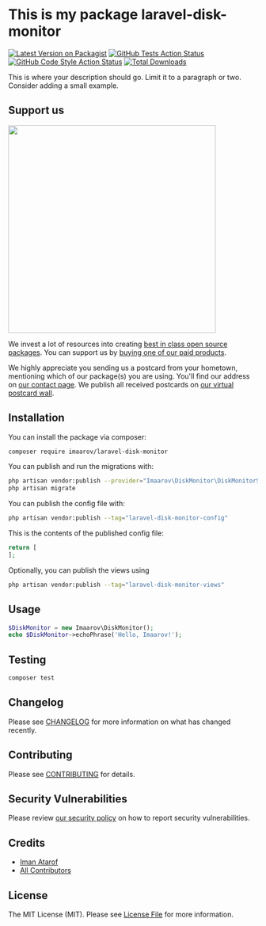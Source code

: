 # This is my package laravel-disk-monitor

[![Latest Version on Packagist](https://img.shields.io/packagist/v/imaarov/laravel-disk-monitor.svg?style=flat-square)](https://packagist.org/packages/imaarov/laravel-disk-monitor)
[![GitHub Tests Action Status](https://img.shields.io/github/actions/workflow/status/imaarov/laravel-disk-monitor/run-tests.yml?branch=main&label=tests&style=flat-square)](https://github.com/imaarov/laravel-disk-monitor/actions?query=workflow%3Arun-tests+branch%3Amain)
[![GitHub Code Style Action Status](https://img.shields.io/github/actions/workflow/status/imaarov/laravel-disk-monitor/fix-php-code-style-issues.yml?branch=main&label=code%20style&style=flat-square)](https://github.com/imaarov/laravel-disk-monitor/actions?query=workflow%3A"Fix+PHP+code+style+issues"+branch%3Amain)
[![Total Downloads](https://img.shields.io/packagist/dt/imaarov/laravel-disk-monitor.svg?style=flat-square)](https://packagist.org/packages/imaarov/laravel-disk-monitor)

This is where your description should go. Limit it to a paragraph or two. Consider adding a small example.

## Support us

[<img src="https://github-ads.s3.eu-central-1.amazonaws.com/laravel-disk-monitor.jpg?t=1" width="419px" />](https://spatie.be/github-ad-click/laravel-disk-monitor)

We invest a lot of resources into creating [best in class open source packages](https://spatie.be/open-source). You can support us by [buying one of our paid products](https://spatie.be/open-source/support-us).

We highly appreciate you sending us a postcard from your hometown, mentioning which of our package(s) you are using. You'll find our address on [our contact page](https://spatie.be/about-us). We publish all received postcards on [our virtual postcard wall](https://spatie.be/open-source/postcards).

## Installation

You can install the package via composer:

```bash
composer require imaarov/laravel-disk-monitor
```

You can publish and run the migrations with:

```bash
php artisan vendor:publish --provider="Imaarov\DiskMonitor\DiskMonitorServiceProvider"
php artisan migrate
```

You can publish the config file with:

```bash
php artisan vendor:publish --tag="laravel-disk-monitor-config"
```

This is the contents of the published config file:

```php
return [
];
```

Optionally, you can publish the views using

```bash
php artisan vendor:publish --tag="laravel-disk-monitor-views"
```

## Usage

```php
$DiskMonitor = new Imaarov\DiskMonitor();
echo $DiskMonitor->echoPhrase('Hello, Imaarov!');
```

## Testing

```bash
composer test
```

## Changelog

Please see [CHANGELOG](CHANGELOG.md) for more information on what has changed recently.

## Contributing

Please see [CONTRIBUTING](CONTRIBUTING.md) for details.

## Security Vulnerabilities

Please review [our security policy](../../security/policy) on how to report security vulnerabilities.

## Credits

- [Iman Atarof](https://github.com/imaarov)
- [All Contributors](../../contributors)

## License

The MIT License (MIT). Please see [License File](LICENSE.md) for more information.
